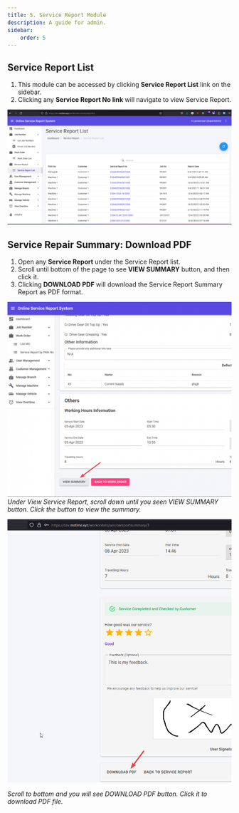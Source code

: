 ```yaml
---
title: 5. Service Report Module
description: A guide for admin.
sidebar:
    order: 5
---
```


## Service Report List

1. This module can be accessed by clicking **Service Report List** link on the sidebar.
2. Clicking any **Service Report No link** will navigate to view Service Report.

![Service Report list](../../../assets/admin/servicereport/servicereportlist.png)

## Service Repair Summary: Download PDF

1. Open any **Service Report** under the Service Report list.
2. Scroll until bottom of the page to see **VIEW SUMMARY** button, and then click it.
3. Clicking **DOWNLOAD PDF** will download the Service Report Summary Report as PDF format.

![Service Report View Summary](../../../assets/admin/servicereport/opserv-admin-servicereport-summary1.png)
*Under View Service Report, scroll down until you seen VIEW SUMMARY button. Click the button to view the summary.*

![Service Report Download PDF](../../../assets/admin/servicereport/opserv-admin-servicereport-summary2.png)

*Scroll to bottom and you will see DOWNLOAD PDF button. Click it to download PDF file.*
